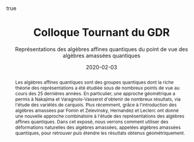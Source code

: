 ﻿---
subtitle: Représentations des algèbres affines quantiques du point de vue des algèbres amassées quantiques

title: Colloque Tournant du GDR
event_url: https://www.math.u-psud.fr/~plamondon/colloqueTournant/

location: IHP
address:

  city: Paris

  country: France

#summary: An example talk using Academic's Markdown slides feature.
abstract: "Les algèbres affines quantiques sont des groupes quantiques dont la riche théorie des représentations a été étudiée sous de nombreux points de vue au cours des 25 dernières années. En particulier, une approche géométrique a permis à Nakajima et Varagnolo-Vasserot d'obtenir de nombreux résultats, via l'étude des variétés de carquois. Plus récemment, grâce à l'introduction des algèbres amassées par Fomin et Zelevinsky, Hernandez et Leclerc ont donné une nouvelle approche combinatoire à l'étude des représentations des algèbres affines quantiques. Dans cet exposé, nous verrons comment utiliser des déformations naturelles des algèbres amassées, appelées algèbres amassées quantiques, pour retrouver puis étendre les résultats obtenus géométriquement."

# Talk start and end times.
#   End time can optionally be hidden by prefixing the line with `#`.
date: "2020-02-03"
#date_end: "2030-06-01T15:00:00Z"
all_day: true

# Schedule page publish date (NOT talk date).
publishDate: "2020-01-17"

authors: []
tags: []

# Is this a featured talk? (true/false)
featured: false

image:
  caption: 'Image credit: [**Unsplash**](https://unsplash.com/photos/bzdhc5b3Bxs)'
  focal_point: Right

links:
# - icon: twitter
#  icon_pack: fab
#  name: Follow
#  url: https://twitter.com/georgecushen
url_code: ""
url_pdf: ""
url_slides: ""
url_video: ""

# Markdown Slides (optional).
#   Associate this talk with Markdown slides.
#   Simply enter your slide deck's filename without extension.
#   E.g. `slides = "example-slides"` references `content/slides/example-slides.md`.
#   Otherwise, set `slides = ""`.
slides :

# Projects (optional).
#   Associate this post with one or more of your projects.
#   Simply enter your project's folder or file name without extension.
#   E.g. `projects = ["internal-project"]` references `content/project/deep-learning/index.md`.
#   Otherwise, set `projects = []`.
projects :

# Enable math on this page?
math: true
---

